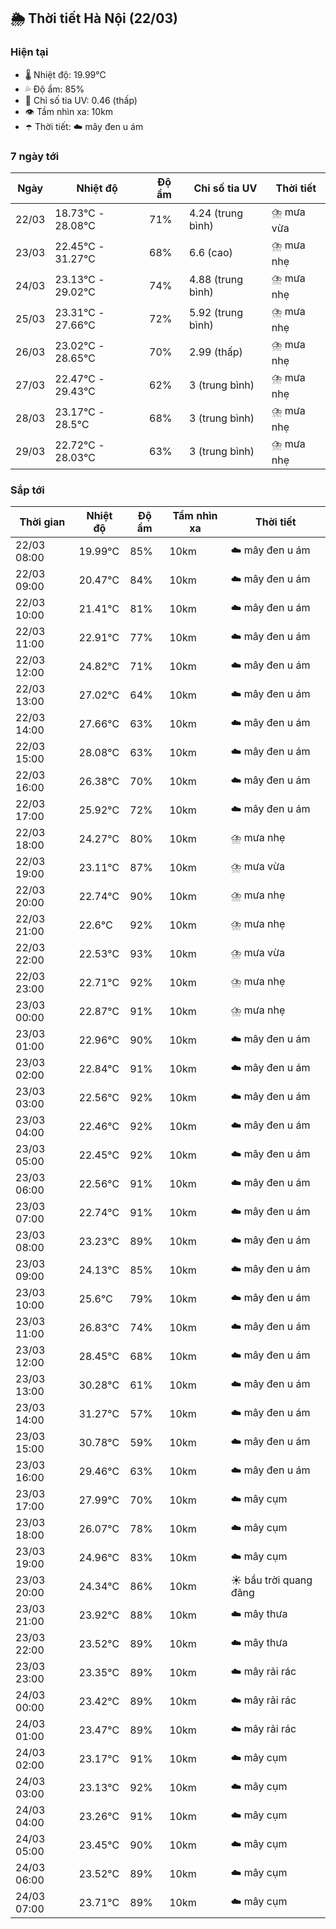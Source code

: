 ## 🌦️ Thời tiết Hà Nội (22/03)

### Hiện tại

- 🌡️ Nhiệt độ: 19.99℃
- 💦 Độ ẩm: 85%
- 🌟 Chỉ số tia UV: 0.46 (thấp)
- 👁️ Tầm nhìn xa: 10km
- ☂️ Thời tiết: ☁️ mây đen u ám

### 7 ngày tới

| Ngày | Nhiệt độ | Độ ẩm | Chỉ số tia UV | Thời tiết |
| --- | --- | --- | --- | --- |
| 22/03 | 18.73℃ - 28.08℃ | 71% | 4.24 (trung bình) | ⛈️ mưa vừa |
| 23/03 | 22.45℃ - 31.27℃ | 68% | 6.6 (cao) | ⛈️ mưa nhẹ |
| 24/03 | 23.13℃ - 29.02℃ | 74% | 4.88 (trung bình) | ⛈️ mưa nhẹ |
| 25/03 | 23.31℃ - 27.66℃ | 72% | 5.92 (trung bình) | ⛈️ mưa nhẹ |
| 26/03 | 23.02℃ - 28.65℃ | 70% | 2.99 (thấp) | ⛈️ mưa nhẹ |
| 27/03 | 22.47℃ - 29.43℃ | 62% | 3 (trung bình) | ⛈️ mưa nhẹ |
| 28/03 | 23.17℃ - 28.5℃ | 68% | 3 (trung bình) | ⛈️ mưa nhẹ |
| 29/03 | 22.72℃ - 28.03℃ | 63% | 3 (trung bình) | ⛈️ mưa nhẹ |

### Sắp tới

| Thời gian | Nhiệt độ | Độ ẩm | Tầm nhìn xa | Thời tiết |
| --- | --- | --- | --- | --- |
| 22/03 08:00 | 19.99℃ | 85% | 10km | ☁️ mây đen u ám |
| 22/03 09:00 | 20.47℃ | 84% | 10km | ☁️ mây đen u ám |
| 22/03 10:00 | 21.41℃ | 81% | 10km | ☁️ mây đen u ám |
| 22/03 11:00 | 22.91℃ | 77% | 10km | ☁️ mây đen u ám |
| 22/03 12:00 | 24.82℃ | 71% | 10km | ☁️ mây đen u ám |
| 22/03 13:00 | 27.02℃ | 64% | 10km | ☁️ mây đen u ám |
| 22/03 14:00 | 27.66℃ | 63% | 10km | ☁️ mây đen u ám |
| 22/03 15:00 | 28.08℃ | 63% | 10km | ☁️ mây đen u ám |
| 22/03 16:00 | 26.38℃ | 70% | 10km | ☁️ mây đen u ám |
| 22/03 17:00 | 25.92℃ | 72% | 10km | ☁️ mây đen u ám |
| 22/03 18:00 | 24.27℃ | 80% | 10km | ⛈️ mưa nhẹ |
| 22/03 19:00 | 23.11℃ | 87% | 10km | ⛈️ mưa vừa |
| 22/03 20:00 | 22.74℃ | 90% | 10km | ⛈️ mưa nhẹ |
| 22/03 21:00 | 22.6℃ | 92% | 10km | ⛈️ mưa nhẹ |
| 22/03 22:00 | 22.53℃ | 93% | 10km | ⛈️ mưa vừa |
| 22/03 23:00 | 22.71℃ | 92% | 10km | ⛈️ mưa nhẹ |
| 23/03 00:00 | 22.87℃ | 91% | 10km | ⛈️ mưa nhẹ |
| 23/03 01:00 | 22.96℃ | 90% | 10km | ☁️ mây đen u ám |
| 23/03 02:00 | 22.84℃ | 91% | 10km | ☁️ mây đen u ám |
| 23/03 03:00 | 22.56℃ | 92% | 10km | ☁️ mây đen u ám |
| 23/03 04:00 | 22.46℃ | 92% | 10km | ☁️ mây đen u ám |
| 23/03 05:00 | 22.45℃ | 92% | 10km | ☁️ mây đen u ám |
| 23/03 06:00 | 22.56℃ | 91% | 10km | ☁️ mây đen u ám |
| 23/03 07:00 | 22.74℃ | 91% | 10km | ☁️ mây đen u ám |
| 23/03 08:00 | 23.23℃ | 89% | 10km | ☁️ mây đen u ám |
| 23/03 09:00 | 24.13℃ | 85% | 10km | ☁️ mây đen u ám |
| 23/03 10:00 | 25.6℃ | 79% | 10km | ☁️ mây đen u ám |
| 23/03 11:00 | 26.83℃ | 74% | 10km | ☁️ mây đen u ám |
| 23/03 12:00 | 28.45℃ | 68% | 10km | ☁️ mây đen u ám |
| 23/03 13:00 | 30.28℃ | 61% | 10km | ☁️ mây đen u ám |
| 23/03 14:00 | 31.27℃ | 57% | 10km | ☁️ mây đen u ám |
| 23/03 15:00 | 30.78℃ | 59% | 10km | ☁️ mây đen u ám |
| 23/03 16:00 | 29.46℃ | 63% | 10km | ☁️ mây đen u ám |
| 23/03 17:00 | 27.99℃ | 70% | 10km | ☁️ mây cụm |
| 23/03 18:00 | 26.07℃ | 78% | 10km | ☁️ mây cụm |
| 23/03 19:00 | 24.96℃ | 83% | 10km | ☁️ mây cụm |
| 23/03 20:00 | 24.34℃ | 86% | 10km | ☀️ bầu trời quang đãng |
| 23/03 21:00 | 23.92℃ | 88% | 10km | ☁️ mây thưa |
| 23/03 22:00 | 23.52℃ | 89% | 10km | ☁️ mây thưa |
| 23/03 23:00 | 23.35℃ | 89% | 10km | ☁️ mây rải rác |
| 24/03 00:00 | 23.42℃ | 89% | 10km | ☁️ mây rải rác |
| 24/03 01:00 | 23.47℃ | 89% | 10km | ☁️ mây rải rác |
| 24/03 02:00 | 23.17℃ | 91% | 10km | ☁️ mây cụm |
| 24/03 03:00 | 23.13℃ | 92% | 10km | ☁️ mây cụm |
| 24/03 04:00 | 23.26℃ | 91% | 10km | ☁️ mây cụm |
| 24/03 05:00 | 23.45℃ | 90% | 10km | ☁️ mây cụm |
| 24/03 06:00 | 23.52℃ | 89% | 10km | ☁️ mây cụm |
| 24/03 07:00 | 23.71℃ | 89% | 10km | ☁️ mây cụm |
